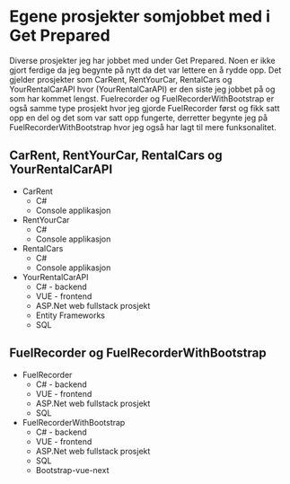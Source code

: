 # Egene prosjekter somjobbet med i Get Prepared
  Diverse prosjekter jeg har jobbet med under Get Prepared.
  Noen er ikke gjort ferdige da jeg begynte på nytt da det var lettere en å rydde opp.
  Det gjelder prosjekter som CarRent, RentYourCar, RentalCars og YourRentalCarAPI hvor (YourRentalCarAPI) er den siste jeg jobbet på og som har kommet lengst. 
  Fuelrecorder og FuelRecorderWithBootstrap er også samme type prosjekt hvor jeg gjorde FuelRecorder først og fikk satt opp en del og det som var satt opp fungerte,
  derretter begynte jeg på FuelRecorderWithBootstrap hvor jeg også har lagt til mere funksonalitet.

## CarRent, RentYourCar, RentalCars og YourRentalCarAPI
  - CarRent
    - C#
    - Console applikasjon
  - RentYourCar
    - C#
    - Console applikasjon
  - RentalCars
    - C#
    - Console applikasjon
  - YourRentalCarAPI
    - C# - backend
    - VUE - frontend
    - ASP.Net web fullstack prosjekt
    - Entity Frameworks
    - SQL 

## FuelRecorder og FuelRecorderWithBootstrap
  - FuelRecorder
    - C# - backend
    - VUE - frontend
    - ASP.Net web fullstack prosjekt
    - SQL
  - FuelRecorderWithBootstrap
    - C# - backend
    - VUE - frontend
    - ASP.Net web fullstack prosjekt
    - SQL
    - Bootstrap-vue-next
 
